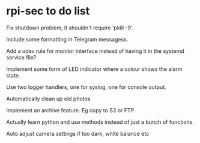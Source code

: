 # rpi-sec to do list

Fix shutdown problem, it shouldn't require 'pkill -9'.

Include some formatting in Telegram messagess.

Add a udev rule for monitor interface instead of having it in the systemd service file?

Implement some form of LED indicator where a colour shows the alarm state.

Use two logger handlers, one for syslog, one for console output.

Automatically clean up old photos

Implement an archive feature. Eg copy to S3 or FTP.

Actually learn python and use methods instead of just a bunch of functions.

Auto adjust camera settings if too dark, white balance etc

